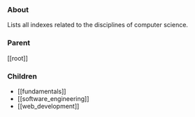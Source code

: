 ### About
Lists all indexes related to the disciplines of computer science.

### Parent
[[root]]

### Children
- [[fundamentals]]
- [[software_engineering]]
- [[web_development]]